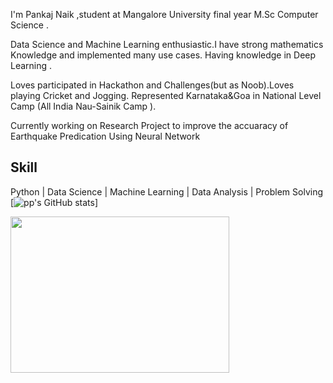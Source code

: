 
I'm Pankaj Naik ,student at Mangalore University final year M.Sc Computer Science .

Data Science and Machine Learning enthusiastic.I have strong mathematics Knowledge and implemented many use cases.
Having knowledge in Deep Learning .

Loves participated in Hackathon and Challenges(but as Noob).Loves playing Cricket and Jogging.
Represented Karnataka&Goa in National Level Camp (All India Nau-Sainik Camp ).

Currently working on Research Project to improve the accuaracy of Earthquake Predication Using Neural Network
## Skill
Python | Data Science  | Machine Learning | Data Analysis | Problem Solving
[![pp's GitHub stats](https://github-readme-stats.vercel.app/api?username=PankajNk&count_private=true&theme=dark)]

<img align="left" src="https://isl.co/wp-content/uploads/2017/06/python-Converted600x600.gif" width="350" height="250"/>







